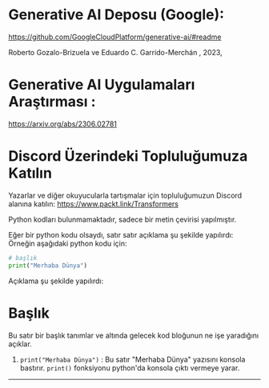 # Generative AI Deposu (Google): 
https://github.com/GoogleCloudPlatform/generative-ai/#readme

Roberto Gozalo-Brizuela ve Eduardo C. Garrido-Merchán , 2023, 
# Generative AI Uygulamaları Araştırması : 
https://arxiv.org/abs/2306.02781

# Discord Üzerindeki Topluluğumuza Katılın 
Yazarlar ve diğer okuyucularla tartışmalar için topluluğumuzun Discord alanına katılın: 
https://www.packt.link/Transformers

Python kodları bulunmamaktadır, sadece bir metin çevirisi yapılmıştır. 

Eğer bir python kodu olsaydı, satır satır açıklama şu şekilde yapılırdı:
Örneğin aşağıdaki python kodu için:

```python
# başlık 
print("Merhaba Dünya")
```

Açıklama şu şekilde yapılırdı:
# Başlık 
Bu satır bir başlık tanımlar ve altında gelecek kod bloğunun ne işe yaradığını açıklar.

1. `print("Merhaba Dünya")` : Bu satır "Merhaba Dünya" yazısını konsola bastırır. `print()` fonksiyonu python'da konsola çıktı vermeye yarar.

---

